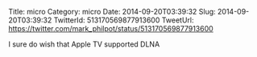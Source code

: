 Title: micro
Category: micro
Date: 2014-09-20T03:39:32
Slug: 2014-09-20T03:39:32
TwitterId: 513170569877913600
TweetUrl: https://twitter.com/mark_philpot/status/513170569877913600

I sure do wish that Apple TV supported DLNA